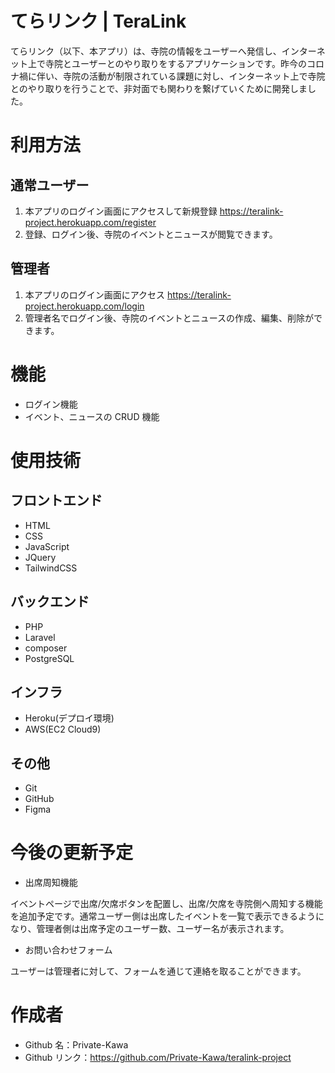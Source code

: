 # てらリンク | TeraLink

てらリンク（以下、本アプリ）は、寺院の情報をユーザーへ発信し、インターネット上で寺院とユーザーとのやり取りをするアプリケーションです。昨今のコロナ禍に伴い、寺院の活動が制限されている課題に対し、インターネット上で寺院とのやり取りを行うことで、非対面でも関わりを繋げていくために開発しました。

# 利用方法

## 通常ユーザー

1. 本アプリのログイン画面にアクセスして新規登録 https://teralink-project.herokuapp.com/register
2. 登録、ログイン後、寺院のイベントとニュースが閲覧できます。

## 管理者

1. 本アプリのログイン画面にアクセス https://teralink-project.herokuapp.com/login
2. 管理者名でログイン後、寺院のイベントとニュースの作成、編集、削除ができます。

# 機能

- ログイン機能
- イベント、ニュースの CRUD 機能

# 使用技術

## フロントエンド

- HTML
- CSS
- JavaScript
- JQuery
- TailwindCSS

## バックエンド

- PHP
- Laravel
- composer
- PostgreSQL

## インフラ

- Heroku(デプロイ環境)
- AWS(EC2 Cloud9)

## その他

- Git
- GitHub
- Figma

# 今後の更新予定

- 出席周知機能

イベントページで出席/欠席ボタンを配置し、出席/欠席を寺院側へ周知する機能を追加予定です。通常ユーザー側は出席したイベントを一覧で表示できるようになり、管理者側は出席予定のユーザー数、ユーザー名が表示されます。

- お問い合わせフォーム

ユーザーは管理者に対して、フォームを通じて連絡を取ることができます。

# 作成者

- Github 名：Private-Kawa
- Github リンク：https://github.com/Private-Kawa/teralink-project

